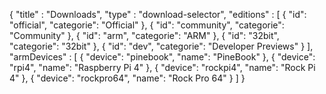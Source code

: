 {
  "title" : "Downloads",
  "type" : "download-selector",
  "editions" : [
  { "id": "official", "categorie": "Official" },
  { "id": "community", "categorie": "Community" },
  { "id": "arm", "categorie": "ARM" },
  { "id": "32bit", "categorie": "32bit" },
  { "id": "dev", "categorie": "Developer Previews" }
  ],
  "armDevices" : [
  { "device": "pinebook", "name": "PineBook" },
  { "device": "rpi4", "name": "Raspberry Pi 4" },
  { "device": "rockpi4", "name": "Rock Pi 4" },
  { "device": "rockpro64", "name": "Rock Pro 64" }
  ]
}
